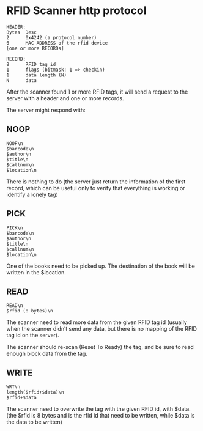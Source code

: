 # RFID Scanner http protocol
```
HEADER:
Bytes  Desc
2      0x4242 (a protocol number)
6      MAC ADDRESS of the rfid device
[one or more RECORDs]

RECORD:
8      RFID tag id
1      flags (bitmask: 1 => checkin)
1      data length (N)
N      data
```
After the scanner found 1 or more RFID tags, it will send a request to the server with a header and one or more records.

The server might respond with:

## NOOP
```
NOOP\n
$barcode\n
$author\n
$title\n
$callnum\n
$location\n
```
There is nothing to do (the server just return the information of the first record, which can be useful only to verify that everything is working or identify a lonely tag)

## PICK
```
PICK\n
$barcode\n
$author\n
$title\n
$callnum\n
$location\n
```
One of the books need to be picked up. The destination of the book will be written in the $location.

## READ
```
READ\n
$rfid (8 bytes)\n
```
The scanner need to read more data from the given RFID tag id (usually when the scanner didn’t send any data, but there is no mapping of the RFID tag id on the server).

The scanner should re-scan (Reset To Ready) the tag, and be sure to read enough block data from the tag.

## WRITE
```
WRT\n
length($rfid+$data)\n
$rfid+$data
```
The scanner need to overwrite the tag with the given RFID id, with $data. (the $rfid is 8 bytes and is the rfid id that need to be written, while $data is the data to be written)
